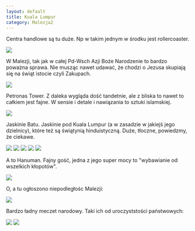 ```yaml
---
layout: default
title: Kuala Lumpur
category: Malezja2
---
```


Centra handlowe są tu duże. Np w takim jednym w środku jest rollercoaster.

<img src='https://lh3.googleusercontent.com/88AC_7qpP5A4sDH1fNgDqp0pSTu3sdxdtMZ_hcf2KuVh-bzAF3My54Van76ZlFGSAvUxpSQfvijDmIZ6n_5Nat4GuQpylfhjogmUzLyvXMB5moTynVr70O5bZ26ZLbK26aWVl6v3JiNwG9-bzfu_w5lLbiRxl4gTaXQrNQt9bhfK81n6gZoZG7DyXkggCI9H2CIyliS8PE7HuZilFD9dznd2G2SGyLqiPMfm1ufcxAmoTD6SSE_npyc6Wl2w_mSJFuEy_eiVJtppwjR_e9cDpo92ePC49Mw2ht1GuwkS6fN678MKKYBxAbgblkycQ40X9w_XDa9NwPEC6dOiL0hb5-PAbJ2vmKnYAzlF51A6ZaeYu5RCIhhnJwb7LGzmq55VMcSwijuWLp8Ild-q1Otdq-6EcVjhzpFeB1Fsip1f3B_Jx94jl_fNsJGOSbFNbUTRu0sOA8WZ_qjjzgZHA8T4vqUqyS1by7UqtN9MbsRiumB6GQFauWGtaGVwAcI7WbV-jqASzbt7fMwvZw42q-xLOZZWDEL46nSJShOJ9m662k5LMsVqNfimVK-8g5J6ld6BmYIqaQ=w9999-h9999-no' srcset='https://lh3.googleusercontent.com/88AC_7qpP5A4sDH1fNgDqp0pSTu3sdxdtMZ_hcf2KuVh-bzAF3My54Van76ZlFGSAvUxpSQfvijDmIZ6n_5Nat4GuQpylfhjogmUzLyvXMB5moTynVr70O5bZ26ZLbK26aWVl6v3JiNwG9-bzfu_w5lLbiRxl4gTaXQrNQt9bhfK81n6gZoZG7DyXkggCI9H2CIyliS8PE7HuZilFD9dznd2G2SGyLqiPMfm1ufcxAmoTD6SSE_npyc6Wl2w_mSJFuEy_eiVJtppwjR_e9cDpo92ePC49Mw2ht1GuwkS6fN678MKKYBxAbgblkycQ40X9w_XDa9NwPEC6dOiL0hb5-PAbJ2vmKnYAzlF51A6ZaeYu5RCIhhnJwb7LGzmq55VMcSwijuWLp8Ild-q1Otdq-6EcVjhzpFeB1Fsip1f3B_Jx94jl_fNsJGOSbFNbUTRu0sOA8WZ_qjjzgZHA8T4vqUqyS1by7UqtN9MbsRiumB6GQFauWGtaGVwAcI7WbV-jqASzbt7fMwvZw42q-xLOZZWDEL46nSJShOJ9m662k5LMsVqNfimVK-8g5J6ld6BmYIqaQ=w1400-h9999-no 1400w' srcset='https://lh3.googleusercontent.com/88AC_7qpP5A4sDH1fNgDqp0pSTu3sdxdtMZ_hcf2KuVh-bzAF3My54Van76ZlFGSAvUxpSQfvijDmIZ6n_5Nat4GuQpylfhjogmUzLyvXMB5moTynVr70O5bZ26ZLbK26aWVl6v3JiNwG9-bzfu_w5lLbiRxl4gTaXQrNQt9bhfK81n6gZoZG7DyXkggCI9H2CIyliS8PE7HuZilFD9dznd2G2SGyLqiPMfm1ufcxAmoTD6SSE_npyc6Wl2w_mSJFuEy_eiVJtppwjR_e9cDpo92ePC49Mw2ht1GuwkS6fN678MKKYBxAbgblkycQ40X9w_XDa9NwPEC6dOiL0hb5-PAbJ2vmKnYAzlF51A6ZaeYu5RCIhhnJwb7LGzmq55VMcSwijuWLp8Ild-q1Otdq-6EcVjhzpFeB1Fsip1f3B_Jx94jl_fNsJGOSbFNbUTRu0sOA8WZ_qjjzgZHA8T4vqUqyS1by7UqtN9MbsRiumB6GQFauWGtaGVwAcI7WbV-jqASzbt7fMwvZw42q-xLOZZWDEL46nSJShOJ9m662k5LMsVqNfimVK-8g5J6ld6BmYIqaQ=w1950-h9999-no 1950w' />

W Malezji, tak jak w całej Pd-Wsch Azji Boże Narodzenie to bardzo poważna sprawa. Nie musząc nawet udawać, że chodzi o Jezusa skupiają się na świąt istocie czyli Zakupach.

<img src='https://lh3.googleusercontent.com/QMN8eV0sAK309Jnl3JPA8IYUDCYQ0n86W5uMjoBfHRn-qkna_NgDfi_u8XNivtSmBdq0nUcqvH0wQb3o3wr83OvdHPZfC_TSp_LaKktsOEwz6Yt9UbD4-R5mGgvxPzCKQYOHImZ5En96WC53M-o8dqIQtbJSMa1uWrT4SvI7Vr4gXlbaT-zM3nxQv9AUxLTNPVT_iQVGpHTMqx-yGm_3lBLh4RWr_gN5hvvV48IcU7kCTwnFj_zuysf-x1F8L6I6-bIDOPj_OyKFGrnMHWapuWFiazG3RHyuCTb_4HcgRK1Pisk5LJ__SJIxp5K_N5n8f3Mcx3S4Wkn4yIwpKtNorR10oI56AXGiMiXwodkQEkkPO3NZq3pkV8EyrYf7qM-sMAQlOVzjAGHJ2ZyePNjgSYHfGKD7TtWwqZ_LlnZovgz746uz_Hh_-3Jp1RFp4-C3oIBHmcAFnhcLICbwMItzA9omZAywPKiDvrqlEUH-P15baYdVhKKOPs0nn-SpGJk7R3tlE0aY33y82JtVbapB9Bzyc64vXCT9tFmIYphQyKhfc9Yuou35NMVyHw5ovwYY1kEaNg=w9999-h9999-no' srcset='https://lh3.googleusercontent.com/QMN8eV0sAK309Jnl3JPA8IYUDCYQ0n86W5uMjoBfHRn-qkna_NgDfi_u8XNivtSmBdq0nUcqvH0wQb3o3wr83OvdHPZfC_TSp_LaKktsOEwz6Yt9UbD4-R5mGgvxPzCKQYOHImZ5En96WC53M-o8dqIQtbJSMa1uWrT4SvI7Vr4gXlbaT-zM3nxQv9AUxLTNPVT_iQVGpHTMqx-yGm_3lBLh4RWr_gN5hvvV48IcU7kCTwnFj_zuysf-x1F8L6I6-bIDOPj_OyKFGrnMHWapuWFiazG3RHyuCTb_4HcgRK1Pisk5LJ__SJIxp5K_N5n8f3Mcx3S4Wkn4yIwpKtNorR10oI56AXGiMiXwodkQEkkPO3NZq3pkV8EyrYf7qM-sMAQlOVzjAGHJ2ZyePNjgSYHfGKD7TtWwqZ_LlnZovgz746uz_Hh_-3Jp1RFp4-C3oIBHmcAFnhcLICbwMItzA9omZAywPKiDvrqlEUH-P15baYdVhKKOPs0nn-SpGJk7R3tlE0aY33y82JtVbapB9Bzyc64vXCT9tFmIYphQyKhfc9Yuou35NMVyHw5ovwYY1kEaNg=w1400-h9999-no 1400w' srcset='https://lh3.googleusercontent.com/QMN8eV0sAK309Jnl3JPA8IYUDCYQ0n86W5uMjoBfHRn-qkna_NgDfi_u8XNivtSmBdq0nUcqvH0wQb3o3wr83OvdHPZfC_TSp_LaKktsOEwz6Yt9UbD4-R5mGgvxPzCKQYOHImZ5En96WC53M-o8dqIQtbJSMa1uWrT4SvI7Vr4gXlbaT-zM3nxQv9AUxLTNPVT_iQVGpHTMqx-yGm_3lBLh4RWr_gN5hvvV48IcU7kCTwnFj_zuysf-x1F8L6I6-bIDOPj_OyKFGrnMHWapuWFiazG3RHyuCTb_4HcgRK1Pisk5LJ__SJIxp5K_N5n8f3Mcx3S4Wkn4yIwpKtNorR10oI56AXGiMiXwodkQEkkPO3NZq3pkV8EyrYf7qM-sMAQlOVzjAGHJ2ZyePNjgSYHfGKD7TtWwqZ_LlnZovgz746uz_Hh_-3Jp1RFp4-C3oIBHmcAFnhcLICbwMItzA9omZAywPKiDvrqlEUH-P15baYdVhKKOPs0nn-SpGJk7R3tlE0aY33y82JtVbapB9Bzyc64vXCT9tFmIYphQyKhfc9Yuou35NMVyHw5ovwYY1kEaNg=w1950-h9999-no 1950w' />

Petronas Tower. Z daleka wygląda dość tandetnie, ale z bliska to nawet to całkiem jest fajne. W sensie i detale i nawiązania to sztuki islamskiej. 

<img src='https://lh3.googleusercontent.com/Ytt2Rb0lP25c3e9xfIHAdWFJ4tpj-_sZudKvqy8gPMBTVLIOfhAnOO1XloVmRdSoOoO9-kvreOPoZ59aPUH88uqT-L-gqSXRxG-2ML4gCRglx-LLmnHWpXWaITOyyflN3qpBH5wd2bS7YxAJymAMgxJP9QjtAD4CITecJJw6qpEn7IvmZ-KQxepRjrO338ER1OPraov4IrlsOZ9r6pyWwQynQkyryWX9oNP3F5mCdgYfvMNmeR1yqIoo4I6CyqeWYC6xlOhkQSCrYFTVf0IPAIUDvFbBSPACjge0c8JRhwdqcCB8SpDs8WcIfK1a-AOEXnvGHgFUkHpqxXQLVyX01NSf9nIZeO2WPh0RADRYbe7MVCI_o0U5w9dLnu6EaUGKqnasJLchztHSstKsZWpODFlBQDgYGKcfvcdqA7fAOpd1F65i463oEgB6cV6w4QvVXZWg8sqCXzqpoF2xZ8itK4fzStjazlzGOY7Vx8gCOwth4F1SBpuCY5umnnVB0WRRy2FXFuOtQ2v_V5sU9EMy_tNDO_G0FKO9kEunXhyzb3c9XuqbuTTqOTA827ZNfulMxQZNrg=w9999-h9999-no' srcset='https://lh3.googleusercontent.com/Ytt2Rb0lP25c3e9xfIHAdWFJ4tpj-_sZudKvqy8gPMBTVLIOfhAnOO1XloVmRdSoOoO9-kvreOPoZ59aPUH88uqT-L-gqSXRxG-2ML4gCRglx-LLmnHWpXWaITOyyflN3qpBH5wd2bS7YxAJymAMgxJP9QjtAD4CITecJJw6qpEn7IvmZ-KQxepRjrO338ER1OPraov4IrlsOZ9r6pyWwQynQkyryWX9oNP3F5mCdgYfvMNmeR1yqIoo4I6CyqeWYC6xlOhkQSCrYFTVf0IPAIUDvFbBSPACjge0c8JRhwdqcCB8SpDs8WcIfK1a-AOEXnvGHgFUkHpqxXQLVyX01NSf9nIZeO2WPh0RADRYbe7MVCI_o0U5w9dLnu6EaUGKqnasJLchztHSstKsZWpODFlBQDgYGKcfvcdqA7fAOpd1F65i463oEgB6cV6w4QvVXZWg8sqCXzqpoF2xZ8itK4fzStjazlzGOY7Vx8gCOwth4F1SBpuCY5umnnVB0WRRy2FXFuOtQ2v_V5sU9EMy_tNDO_G0FKO9kEunXhyzb3c9XuqbuTTqOTA827ZNfulMxQZNrg=w1400-h9999-no 1400w' srcset='https://lh3.googleusercontent.com/Ytt2Rb0lP25c3e9xfIHAdWFJ4tpj-_sZudKvqy8gPMBTVLIOfhAnOO1XloVmRdSoOoO9-kvreOPoZ59aPUH88uqT-L-gqSXRxG-2ML4gCRglx-LLmnHWpXWaITOyyflN3qpBH5wd2bS7YxAJymAMgxJP9QjtAD4CITecJJw6qpEn7IvmZ-KQxepRjrO338ER1OPraov4IrlsOZ9r6pyWwQynQkyryWX9oNP3F5mCdgYfvMNmeR1yqIoo4I6CyqeWYC6xlOhkQSCrYFTVf0IPAIUDvFbBSPACjge0c8JRhwdqcCB8SpDs8WcIfK1a-AOEXnvGHgFUkHpqxXQLVyX01NSf9nIZeO2WPh0RADRYbe7MVCI_o0U5w9dLnu6EaUGKqnasJLchztHSstKsZWpODFlBQDgYGKcfvcdqA7fAOpd1F65i463oEgB6cV6w4QvVXZWg8sqCXzqpoF2xZ8itK4fzStjazlzGOY7Vx8gCOwth4F1SBpuCY5umnnVB0WRRy2FXFuOtQ2v_V5sU9EMy_tNDO_G0FKO9kEunXhyzb3c9XuqbuTTqOTA827ZNfulMxQZNrg=w1950-h9999-no 1950w' />

Jaskinie Batu. Jaskinie pod Kuala Lumpur (a w zasadzie w jakiejś jego dzielnicy), które też są świątynią hinduistyczną. Duże, tłoczne, powiedzmy, że ciekawe.

<img src='https://lh3.googleusercontent.com/-t2ie37LwF8GCC3l-d5NbQwr-8mMaGB0MLESy4ZVPqVwZ545AZwOy2HQhn63mjyeH1DplkjV3S9RiPOBkJbi--nx6fqNeFW0WK6koZakGhIWsLhsUG6lYx7H2-7dPLB00o6h138h8mjwVNKhlRSSJE7XP6dpo6nt1xwR1b9DpWelOHHWAm7E-InkXoMQTdrv1t0Sq1xaf3zOlNNauM1p7TesFMC73xTz__xMu5QoMRCc9zi7gKlw2ChFf1zrpToydouhZtLszh4WXA1TSKHokiP8UgVeEWMgcAhXULHvcOnTDOaWdExWy_p24XeUzWbyrcZhYMPYYmtd-HV35_W8-vu9sgCVXvFJeov9QluJ2R_mvDtdd5yW-SkV8swP7Rhutg1lSFxlrstxSPhkN_88YomzFBwo8iRhjfh9F5gDNpFXdzC8FqpG5KmV__ZsEYCazoCgpRT93wezCK1qobCsAWWm76C_4YiElM4FPwlsnyVecyVY1ZRprmu2NHXZUqPsy7kxCULcuqVd0TjH2EzDdHvhiJ0RYpKDiMd-UxH9lyFeLYWo1t053SjP0PY4bls6vhFC2A=w9999-h9999-no' srcset='https://lh3.googleusercontent.com/-t2ie37LwF8GCC3l-d5NbQwr-8mMaGB0MLESy4ZVPqVwZ545AZwOy2HQhn63mjyeH1DplkjV3S9RiPOBkJbi--nx6fqNeFW0WK6koZakGhIWsLhsUG6lYx7H2-7dPLB00o6h138h8mjwVNKhlRSSJE7XP6dpo6nt1xwR1b9DpWelOHHWAm7E-InkXoMQTdrv1t0Sq1xaf3zOlNNauM1p7TesFMC73xTz__xMu5QoMRCc9zi7gKlw2ChFf1zrpToydouhZtLszh4WXA1TSKHokiP8UgVeEWMgcAhXULHvcOnTDOaWdExWy_p24XeUzWbyrcZhYMPYYmtd-HV35_W8-vu9sgCVXvFJeov9QluJ2R_mvDtdd5yW-SkV8swP7Rhutg1lSFxlrstxSPhkN_88YomzFBwo8iRhjfh9F5gDNpFXdzC8FqpG5KmV__ZsEYCazoCgpRT93wezCK1qobCsAWWm76C_4YiElM4FPwlsnyVecyVY1ZRprmu2NHXZUqPsy7kxCULcuqVd0TjH2EzDdHvhiJ0RYpKDiMd-UxH9lyFeLYWo1t053SjP0PY4bls6vhFC2A=w1400-h9999-no 1400w' srcset='https://lh3.googleusercontent.com/-t2ie37LwF8GCC3l-d5NbQwr-8mMaGB0MLESy4ZVPqVwZ545AZwOy2HQhn63mjyeH1DplkjV3S9RiPOBkJbi--nx6fqNeFW0WK6koZakGhIWsLhsUG6lYx7H2-7dPLB00o6h138h8mjwVNKhlRSSJE7XP6dpo6nt1xwR1b9DpWelOHHWAm7E-InkXoMQTdrv1t0Sq1xaf3zOlNNauM1p7TesFMC73xTz__xMu5QoMRCc9zi7gKlw2ChFf1zrpToydouhZtLszh4WXA1TSKHokiP8UgVeEWMgcAhXULHvcOnTDOaWdExWy_p24XeUzWbyrcZhYMPYYmtd-HV35_W8-vu9sgCVXvFJeov9QluJ2R_mvDtdd5yW-SkV8swP7Rhutg1lSFxlrstxSPhkN_88YomzFBwo8iRhjfh9F5gDNpFXdzC8FqpG5KmV__ZsEYCazoCgpRT93wezCK1qobCsAWWm76C_4YiElM4FPwlsnyVecyVY1ZRprmu2NHXZUqPsy7kxCULcuqVd0TjH2EzDdHvhiJ0RYpKDiMd-UxH9lyFeLYWo1t053SjP0PY4bls6vhFC2A=w1950-h9999-no 1950w' />

<img src='https://lh3.googleusercontent.com/RpaC9k6z7Z5wVyYK_9yhYRpHdcYBCoifnbCZla7-WZWbjlNyP6PYdgxRTvjzu-YWM_-gk05kswFxrIHzRpa9ayY0xPtEDTOudPgshUjxkAD8qCDEDQsDjP-BveMeur9cfhX9bevwKPPZMj18atKq8vH9jJ-dRCWeHraTyoG0WhZQAsiAEazmT3LHfoM9S4MEFgdKTvam3ygpS0eo-qMhgS6faVAGtO3-O8zbb299mSvRI89b80FCWBY5DIVbBr_I5oY78OYpA_ai9JqpzH_oSl3rbOwC4egsPrRlZVIKbD4izE8Akq4es1sSvpyzTCZ26nEsW05m67ICJaaELXNWR2Bs0lUZ2GawsR9ZH1FWrs0eyn17kAVdDGKOg9YKgdhBbUf5ERt0VCsqrUmnjHIp7I0__nKtO3llfR9tFEv31JywvvfWwn9Dtl-yDQOuRGs5c6yLkiD0Ja0_0Fte4c0TiDzU-HeppE5ir7PXFBUdtfHrpVdloth9inXg9dekxfGqvHu9_0YvnNoEQWpRfNMyM9kIlALSOKkItszbrhuVCassquCq0e9pmi4krUKrcHWnta9d4w=w9999-h9999-no' srcset='https://lh3.googleusercontent.com/RpaC9k6z7Z5wVyYK_9yhYRpHdcYBCoifnbCZla7-WZWbjlNyP6PYdgxRTvjzu-YWM_-gk05kswFxrIHzRpa9ayY0xPtEDTOudPgshUjxkAD8qCDEDQsDjP-BveMeur9cfhX9bevwKPPZMj18atKq8vH9jJ-dRCWeHraTyoG0WhZQAsiAEazmT3LHfoM9S4MEFgdKTvam3ygpS0eo-qMhgS6faVAGtO3-O8zbb299mSvRI89b80FCWBY5DIVbBr_I5oY78OYpA_ai9JqpzH_oSl3rbOwC4egsPrRlZVIKbD4izE8Akq4es1sSvpyzTCZ26nEsW05m67ICJaaELXNWR2Bs0lUZ2GawsR9ZH1FWrs0eyn17kAVdDGKOg9YKgdhBbUf5ERt0VCsqrUmnjHIp7I0__nKtO3llfR9tFEv31JywvvfWwn9Dtl-yDQOuRGs5c6yLkiD0Ja0_0Fte4c0TiDzU-HeppE5ir7PXFBUdtfHrpVdloth9inXg9dekxfGqvHu9_0YvnNoEQWpRfNMyM9kIlALSOKkItszbrhuVCassquCq0e9pmi4krUKrcHWnta9d4w=w1400-h9999-no 1400w' srcset='https://lh3.googleusercontent.com/RpaC9k6z7Z5wVyYK_9yhYRpHdcYBCoifnbCZla7-WZWbjlNyP6PYdgxRTvjzu-YWM_-gk05kswFxrIHzRpa9ayY0xPtEDTOudPgshUjxkAD8qCDEDQsDjP-BveMeur9cfhX9bevwKPPZMj18atKq8vH9jJ-dRCWeHraTyoG0WhZQAsiAEazmT3LHfoM9S4MEFgdKTvam3ygpS0eo-qMhgS6faVAGtO3-O8zbb299mSvRI89b80FCWBY5DIVbBr_I5oY78OYpA_ai9JqpzH_oSl3rbOwC4egsPrRlZVIKbD4izE8Akq4es1sSvpyzTCZ26nEsW05m67ICJaaELXNWR2Bs0lUZ2GawsR9ZH1FWrs0eyn17kAVdDGKOg9YKgdhBbUf5ERt0VCsqrUmnjHIp7I0__nKtO3llfR9tFEv31JywvvfWwn9Dtl-yDQOuRGs5c6yLkiD0Ja0_0Fte4c0TiDzU-HeppE5ir7PXFBUdtfHrpVdloth9inXg9dekxfGqvHu9_0YvnNoEQWpRfNMyM9kIlALSOKkItszbrhuVCassquCq0e9pmi4krUKrcHWnta9d4w=w1950-h9999-no 1950w' />

<img src='https://lh3.googleusercontent.com/tU2aIsDa1u7hinOpkFujecHwsqhIGARgyojGe4IAPlQOngVnRcb1Zpx5fqLUaWrY3eU6_8sqQ6wVF1xnreLS9GqUTAKGdd6lr2qK40TPPNDDNSqeO8cB43wQ6GLhmI3ZdkVrZTgk5RGJ6GfLX0I-tsNIC8Ea-P4l8u_1w6F75ICDstBby3CTvTgpAuT4DPhxLPDC98Cxq8QAClySMaEn8ZuJoYx4NcbLYR3DNq4UD5iY3Ukr6_JOAWyitOHCjxfDuRoEDIIDBllmdiQUe3Xgwg1oNYSJ0NkfMcqhdIw9yeCxtSjWl0a_kVrP_xFt-HMrU4zq5Xmqxq-qg6qpeFwcfJO7AfrepMBPkuYS0xf3aZyMLd6z2LH_g4g53uhM8vHGIqCQH15VjMoIJFRdSqKkZGU1ggUMhqSGPGTQSOyEwgU69Zfdi1X1vifTPODOA7hgrxZrlM9_hn6_9fiGISvULuL57tsFfi0bnht5p_rtJ2b2dzc8jOo9f9di_LLWyJhtq3Stu-zUbI1AtHndXn6wqs43EpMp-ZhblIBoag04llZ0L_lopW0ebSinMY4Qv3ellTb_Zw=w9999-h9999-no' srcset='https://lh3.googleusercontent.com/tU2aIsDa1u7hinOpkFujecHwsqhIGARgyojGe4IAPlQOngVnRcb1Zpx5fqLUaWrY3eU6_8sqQ6wVF1xnreLS9GqUTAKGdd6lr2qK40TPPNDDNSqeO8cB43wQ6GLhmI3ZdkVrZTgk5RGJ6GfLX0I-tsNIC8Ea-P4l8u_1w6F75ICDstBby3CTvTgpAuT4DPhxLPDC98Cxq8QAClySMaEn8ZuJoYx4NcbLYR3DNq4UD5iY3Ukr6_JOAWyitOHCjxfDuRoEDIIDBllmdiQUe3Xgwg1oNYSJ0NkfMcqhdIw9yeCxtSjWl0a_kVrP_xFt-HMrU4zq5Xmqxq-qg6qpeFwcfJO7AfrepMBPkuYS0xf3aZyMLd6z2LH_g4g53uhM8vHGIqCQH15VjMoIJFRdSqKkZGU1ggUMhqSGPGTQSOyEwgU69Zfdi1X1vifTPODOA7hgrxZrlM9_hn6_9fiGISvULuL57tsFfi0bnht5p_rtJ2b2dzc8jOo9f9di_LLWyJhtq3Stu-zUbI1AtHndXn6wqs43EpMp-ZhblIBoag04llZ0L_lopW0ebSinMY4Qv3ellTb_Zw=w1400-h9999-no 1400w' srcset='https://lh3.googleusercontent.com/tU2aIsDa1u7hinOpkFujecHwsqhIGARgyojGe4IAPlQOngVnRcb1Zpx5fqLUaWrY3eU6_8sqQ6wVF1xnreLS9GqUTAKGdd6lr2qK40TPPNDDNSqeO8cB43wQ6GLhmI3ZdkVrZTgk5RGJ6GfLX0I-tsNIC8Ea-P4l8u_1w6F75ICDstBby3CTvTgpAuT4DPhxLPDC98Cxq8QAClySMaEn8ZuJoYx4NcbLYR3DNq4UD5iY3Ukr6_JOAWyitOHCjxfDuRoEDIIDBllmdiQUe3Xgwg1oNYSJ0NkfMcqhdIw9yeCxtSjWl0a_kVrP_xFt-HMrU4zq5Xmqxq-qg6qpeFwcfJO7AfrepMBPkuYS0xf3aZyMLd6z2LH_g4g53uhM8vHGIqCQH15VjMoIJFRdSqKkZGU1ggUMhqSGPGTQSOyEwgU69Zfdi1X1vifTPODOA7hgrxZrlM9_hn6_9fiGISvULuL57tsFfi0bnht5p_rtJ2b2dzc8jOo9f9di_LLWyJhtq3Stu-zUbI1AtHndXn6wqs43EpMp-ZhblIBoag04llZ0L_lopW0ebSinMY4Qv3ellTb_Zw=w1950-h9999-no 1950w ' />

<img src='https://lh3.googleusercontent.com/jA-jFLvsGFSDVVLpofs1zO9MQWWHJZh2qWtajAn0OtBPPdwHyvoeCGcaYu4m56NJ63DTR6AVbjhK3ZwVHg_DTi8F7BjsY2mKYEwh9ElFLSj_IJdvo7bgKnttCW9yCTCyp6KaTn-BY7BynG3vxhXwJesgCjPXx4RMPlLOELF_XhaIXru8qk1SkcwvtEG7T5UkK8YpbJcd4Sizfi9dOoxKMkKVz4_y6XgCdV-JHgYLFZYfTSjg51ttHjfUlJkK7shRLNuO0R8BPQO5CtGg1ryv-8I5LZ0VC1CFv1tYbF_njMo9IXm2kV8fn5Wl5W9s9SyJWfn9spq6MH2e2UjoSc5I6WeluuF2ggBr7eQdq5yit94lMpY_QxXomwEHgK7PlDzKrUqxnsY_MpcFslBm4uXmmIC7ViY7mwJHGjl1pZjtIqsLzx_faTfbsp7Vq7lV3kQgTYPD826BT0-I1YuQdAKv-fRaMzPPW5z8gv4k1_n_aXAQoLhU8X1okMYDURDBnPmzWHgNdPmpO0h-afxK9aPVvGcZ5OVbJebbZiAOI7ekA2iNF5sIfFbff3V6IQ1IEA58PwaMqg=w9999-h9999-no' srcset='https://lh3.googleusercontent.com/jA-jFLvsGFSDVVLpofs1zO9MQWWHJZh2qWtajAn0OtBPPdwHyvoeCGcaYu4m56NJ63DTR6AVbjhK3ZwVHg_DTi8F7BjsY2mKYEwh9ElFLSj_IJdvo7bgKnttCW9yCTCyp6KaTn-BY7BynG3vxhXwJesgCjPXx4RMPlLOELF_XhaIXru8qk1SkcwvtEG7T5UkK8YpbJcd4Sizfi9dOoxKMkKVz4_y6XgCdV-JHgYLFZYfTSjg51ttHjfUlJkK7shRLNuO0R8BPQO5CtGg1ryv-8I5LZ0VC1CFv1tYbF_njMo9IXm2kV8fn5Wl5W9s9SyJWfn9spq6MH2e2UjoSc5I6WeluuF2ggBr7eQdq5yit94lMpY_QxXomwEHgK7PlDzKrUqxnsY_MpcFslBm4uXmmIC7ViY7mwJHGjl1pZjtIqsLzx_faTfbsp7Vq7lV3kQgTYPD826BT0-I1YuQdAKv-fRaMzPPW5z8gv4k1_n_aXAQoLhU8X1okMYDURDBnPmzWHgNdPmpO0h-afxK9aPVvGcZ5OVbJebbZiAOI7ekA2iNF5sIfFbff3V6IQ1IEA58PwaMqg=w1400-h9999-no 1400w' srcset='https://lh3.googleusercontent.com/jA-jFLvsGFSDVVLpofs1zO9MQWWHJZh2qWtajAn0OtBPPdwHyvoeCGcaYu4m56NJ63DTR6AVbjhK3ZwVHg_DTi8F7BjsY2mKYEwh9ElFLSj_IJdvo7bgKnttCW9yCTCyp6KaTn-BY7BynG3vxhXwJesgCjPXx4RMPlLOELF_XhaIXru8qk1SkcwvtEG7T5UkK8YpbJcd4Sizfi9dOoxKMkKVz4_y6XgCdV-JHgYLFZYfTSjg51ttHjfUlJkK7shRLNuO0R8BPQO5CtGg1ryv-8I5LZ0VC1CFv1tYbF_njMo9IXm2kV8fn5Wl5W9s9SyJWfn9spq6MH2e2UjoSc5I6WeluuF2ggBr7eQdq5yit94lMpY_QxXomwEHgK7PlDzKrUqxnsY_MpcFslBm4uXmmIC7ViY7mwJHGjl1pZjtIqsLzx_faTfbsp7Vq7lV3kQgTYPD826BT0-I1YuQdAKv-fRaMzPPW5z8gv4k1_n_aXAQoLhU8X1okMYDURDBnPmzWHgNdPmpO0h-afxK9aPVvGcZ5OVbJebbZiAOI7ekA2iNF5sIfFbff3V6IQ1IEA58PwaMqg=w1950-h9999-no 1950w' />

<img src='https://lh3.googleusercontent.com/6DpOhdFS0q3vw7_5ok37liocqsTxFDPqkYORoWNYqvC5Q5V4oVJP356MDvS7HKoPZ50vGOqzw5Mz4sSELldyYV15Hv3Dx215yj-3PI6gim3fsnpGhpvjpQwrCEU5i6XQigK69p9Ei1OT-ZwRkR0iqUi-Mqt1dhkExuZOeGWO52xKb0tKiwDs-2DpBd_r8mSfpnu_n4qK5aDf4XQ1EgLqf_aWdD9PaO725B5CfNHkP-jX-L19Di0CB_bbLY6K7SmC0UnCrmsbhh9qm_TvQ86GIy2NPHttDU91dYiqnyNheUMp3fQ9sAOeh0cxEdK3ESZfjBeDmfuRrW0Al88erTQBh_7o35ZjDIYqQJDtam2PUZ8hivd2VbADqGsHy6HLwF64zyxVA-4f8HTY9vqenN9-A8pQOa3RoqKJf_1JmMkTSHfOyiF0gzNpq8HD1vmVvOqDV5Sg-iZBpx1NCmzDMaDM9ns_-zjZmHKx2rBRwyXlGqQ721zcbPCQBcCRPELxRhiNIeoDP-RX9TvFTsYY_uMnNLI0E-UrHkXmghq76c1uHWWR0SnoixmlZlJD6WlCMGVmyH3i-Q=w9999-h9999-no' srcset='https://lh3.googleusercontent.com/6DpOhdFS0q3vw7_5ok37liocqsTxFDPqkYORoWNYqvC5Q5V4oVJP356MDvS7HKoPZ50vGOqzw5Mz4sSELldyYV15Hv3Dx215yj-3PI6gim3fsnpGhpvjpQwrCEU5i6XQigK69p9Ei1OT-ZwRkR0iqUi-Mqt1dhkExuZOeGWO52xKb0tKiwDs-2DpBd_r8mSfpnu_n4qK5aDf4XQ1EgLqf_aWdD9PaO725B5CfNHkP-jX-L19Di0CB_bbLY6K7SmC0UnCrmsbhh9qm_TvQ86GIy2NPHttDU91dYiqnyNheUMp3fQ9sAOeh0cxEdK3ESZfjBeDmfuRrW0Al88erTQBh_7o35ZjDIYqQJDtam2PUZ8hivd2VbADqGsHy6HLwF64zyxVA-4f8HTY9vqenN9-A8pQOa3RoqKJf_1JmMkTSHfOyiF0gzNpq8HD1vmVvOqDV5Sg-iZBpx1NCmzDMaDM9ns_-zjZmHKx2rBRwyXlGqQ721zcbPCQBcCRPELxRhiNIeoDP-RX9TvFTsYY_uMnNLI0E-UrHkXmghq76c1uHWWR0SnoixmlZlJD6WlCMGVmyH3i-Q=w1400-h9999-no 1400w' srcset='https://lh3.googleusercontent.com/6DpOhdFS0q3vw7_5ok37liocqsTxFDPqkYORoWNYqvC5Q5V4oVJP356MDvS7HKoPZ50vGOqzw5Mz4sSELldyYV15Hv3Dx215yj-3PI6gim3fsnpGhpvjpQwrCEU5i6XQigK69p9Ei1OT-ZwRkR0iqUi-Mqt1dhkExuZOeGWO52xKb0tKiwDs-2DpBd_r8mSfpnu_n4qK5aDf4XQ1EgLqf_aWdD9PaO725B5CfNHkP-jX-L19Di0CB_bbLY6K7SmC0UnCrmsbhh9qm_TvQ86GIy2NPHttDU91dYiqnyNheUMp3fQ9sAOeh0cxEdK3ESZfjBeDmfuRrW0Al88erTQBh_7o35ZjDIYqQJDtam2PUZ8hivd2VbADqGsHy6HLwF64zyxVA-4f8HTY9vqenN9-A8pQOa3RoqKJf_1JmMkTSHfOyiF0gzNpq8HD1vmVvOqDV5Sg-iZBpx1NCmzDMaDM9ns_-zjZmHKx2rBRwyXlGqQ721zcbPCQBcCRPELxRhiNIeoDP-RX9TvFTsYY_uMnNLI0E-UrHkXmghq76c1uHWWR0SnoixmlZlJD6WlCMGVmyH3i-Q=w1950-h9999-no 1950w' />

A to Hanuman. Fajny gość, jedna z jego super mocy to "wybawianie od wszelkich kłopotów".

<img src='https://lh3.googleusercontent.com/ZbMbvRe-StvtMTNPDS5-6_HiroIybZpHcbjsJPhJBUBjk-ooXIyxaVb_IDmDd9V8VIREKYwU3g5KABmVoxPLd6vVMceEYnEkyXtW3ZFn-SSoZLLmXtZo3IKgejGqsClb7XAMh7iBDHNW8BlCh0E1hs2Fn-sQpimVhhGZxS_4jgiMd5DwLFSbhI8a5axK_ApKvF1Z55w9zd2jewMHELdx8JfMkJ8cwXGyAEhPWdf6Ss5gc0Dyda2WLOZFwcA0ai2ZPPYqtPDjSp0h_O8zyKxwiiCELgX1RrUhByi5qA_y2Vanu_H9v8DqzfEucoSTCEsg6K-6Sqi3EkqONM6Vf9DX-54D7ugEulT615F09TUcmahAraRUPfzf2lB8J0F-_7HYtJ1FNQPRzNP5aVffVDaWLt3zPxwS01Sx-Qhi8VFl2X3zg5Lqff3c3qfcjHnOctOsIEnz4PXy3CiKlOQkKdLmi0u_iQ2U8jrM4ZA_l8B8V09cziDcidRQ2fZxlvJ1J7f8LOj70gYU3CZUKOIgyERqIQ5ikLK6gHbQBYYcHvcnGZjQImUeeTjm5aVTyqqaEMeOiVI2rQ=w9999-h9999-no' srcset='https://lh3.googleusercontent.com/ZbMbvRe-StvtMTNPDS5-6_HiroIybZpHcbjsJPhJBUBjk-ooXIyxaVb_IDmDd9V8VIREKYwU3g5KABmVoxPLd6vVMceEYnEkyXtW3ZFn-SSoZLLmXtZo3IKgejGqsClb7XAMh7iBDHNW8BlCh0E1hs2Fn-sQpimVhhGZxS_4jgiMd5DwLFSbhI8a5axK_ApKvF1Z55w9zd2jewMHELdx8JfMkJ8cwXGyAEhPWdf6Ss5gc0Dyda2WLOZFwcA0ai2ZPPYqtPDjSp0h_O8zyKxwiiCELgX1RrUhByi5qA_y2Vanu_H9v8DqzfEucoSTCEsg6K-6Sqi3EkqONM6Vf9DX-54D7ugEulT615F09TUcmahAraRUPfzf2lB8J0F-_7HYtJ1FNQPRzNP5aVffVDaWLt3zPxwS01Sx-Qhi8VFl2X3zg5Lqff3c3qfcjHnOctOsIEnz4PXy3CiKlOQkKdLmi0u_iQ2U8jrM4ZA_l8B8V09cziDcidRQ2fZxlvJ1J7f8LOj70gYU3CZUKOIgyERqIQ5ikLK6gHbQBYYcHvcnGZjQImUeeTjm5aVTyqqaEMeOiVI2rQ=w1400-h9999-no 1400w' srcset='https://lh3.googleusercontent.com/ZbMbvRe-StvtMTNPDS5-6_HiroIybZpHcbjsJPhJBUBjk-ooXIyxaVb_IDmDd9V8VIREKYwU3g5KABmVoxPLd6vVMceEYnEkyXtW3ZFn-SSoZLLmXtZo3IKgejGqsClb7XAMh7iBDHNW8BlCh0E1hs2Fn-sQpimVhhGZxS_4jgiMd5DwLFSbhI8a5axK_ApKvF1Z55w9zd2jewMHELdx8JfMkJ8cwXGyAEhPWdf6Ss5gc0Dyda2WLOZFwcA0ai2ZPPYqtPDjSp0h_O8zyKxwiiCELgX1RrUhByi5qA_y2Vanu_H9v8DqzfEucoSTCEsg6K-6Sqi3EkqONM6Vf9DX-54D7ugEulT615F09TUcmahAraRUPfzf2lB8J0F-_7HYtJ1FNQPRzNP5aVffVDaWLt3zPxwS01Sx-Qhi8VFl2X3zg5Lqff3c3qfcjHnOctOsIEnz4PXy3CiKlOQkKdLmi0u_iQ2U8jrM4ZA_l8B8V09cziDcidRQ2fZxlvJ1J7f8LOj70gYU3CZUKOIgyERqIQ5ikLK6gHbQBYYcHvcnGZjQImUeeTjm5aVTyqqaEMeOiVI2rQ=w1950-h9999-no 1950w' />

O, a tu ogłoszono niepodległośc Malezji:

<img src='https://lh3.googleusercontent.com/NoYiHXTqCD08pphn9qyoSAbz97hbX3p3fG_9FMXTFaeI2c08e1mRsr-mops4-wDXOeE_0LKj90BqscIPywHzhLejGyalY-JGJou6pF7gk2PuSxdJVr0aHhtLP2lI_6kdDZEOtUBC58gUmFC2BM1t6zFQq9f9tgidZNZ0gmMZMDrjF18R-EIYNf6gjCsEs-40DxlfzaXPD1_XlyZQ_JzjK5vZ9DVZMrbqtaY2YyoIMatzrzespFFFSgPF3gfHTGlxeBlvRXumJQ8izHnKEf8SBpfzExeU2_PrzB-YfqqKyVcOGHnfqIhDEKiuu6GzH2bhOyBmKKyxDXTwrfOiXw3iWfKxEAx2oJbf-soAI07qjVbp_dZiY_NgH1FQOlyuQJFvVhSB-mlKaoqgrgXk3fVuotKP-iyU9n5cbMh2jscGhmK4gAX3hFiNEPa7NH2gQ4vybL_4Ria2nS34xbDOPSuSqOgkyW1e-npFz5KMkURiLhLkqeh354Z8jitVWd-MfZw5gargdlUwSQ1fYHvARHa2SMYvqZMHCfEAgezRs43hISvA9992FHWisTQJs6sR4Ajj_z-8kw=w9999-h9999-no' srcset='https://lh3.googleusercontent.com/NoYiHXTqCD08pphn9qyoSAbz97hbX3p3fG_9FMXTFaeI2c08e1mRsr-mops4-wDXOeE_0LKj90BqscIPywHzhLejGyalY-JGJou6pF7gk2PuSxdJVr0aHhtLP2lI_6kdDZEOtUBC58gUmFC2BM1t6zFQq9f9tgidZNZ0gmMZMDrjF18R-EIYNf6gjCsEs-40DxlfzaXPD1_XlyZQ_JzjK5vZ9DVZMrbqtaY2YyoIMatzrzespFFFSgPF3gfHTGlxeBlvRXumJQ8izHnKEf8SBpfzExeU2_PrzB-YfqqKyVcOGHnfqIhDEKiuu6GzH2bhOyBmKKyxDXTwrfOiXw3iWfKxEAx2oJbf-soAI07qjVbp_dZiY_NgH1FQOlyuQJFvVhSB-mlKaoqgrgXk3fVuotKP-iyU9n5cbMh2jscGhmK4gAX3hFiNEPa7NH2gQ4vybL_4Ria2nS34xbDOPSuSqOgkyW1e-npFz5KMkURiLhLkqeh354Z8jitVWd-MfZw5gargdlUwSQ1fYHvARHa2SMYvqZMHCfEAgezRs43hISvA9992FHWisTQJs6sR4Ajj_z-8kw=w1400-h9999-no 1400w' srcset='https://lh3.googleusercontent.com/NoYiHXTqCD08pphn9qyoSAbz97hbX3p3fG_9FMXTFaeI2c08e1mRsr-mops4-wDXOeE_0LKj90BqscIPywHzhLejGyalY-JGJou6pF7gk2PuSxdJVr0aHhtLP2lI_6kdDZEOtUBC58gUmFC2BM1t6zFQq9f9tgidZNZ0gmMZMDrjF18R-EIYNf6gjCsEs-40DxlfzaXPD1_XlyZQ_JzjK5vZ9DVZMrbqtaY2YyoIMatzrzespFFFSgPF3gfHTGlxeBlvRXumJQ8izHnKEf8SBpfzExeU2_PrzB-YfqqKyVcOGHnfqIhDEKiuu6GzH2bhOyBmKKyxDXTwrfOiXw3iWfKxEAx2oJbf-soAI07qjVbp_dZiY_NgH1FQOlyuQJFvVhSB-mlKaoqgrgXk3fVuotKP-iyU9n5cbMh2jscGhmK4gAX3hFiNEPa7NH2gQ4vybL_4Ria2nS34xbDOPSuSqOgkyW1e-npFz5KMkURiLhLkqeh354Z8jitVWd-MfZw5gargdlUwSQ1fYHvARHa2SMYvqZMHCfEAgezRs43hISvA9992FHWisTQJs6sR4Ajj_z-8kw=w1950-h9999-no 1950w' />

Bardzo ładny meczet narodowy. Taki ich od uroczyststości państwowych:

<img src='https://lh3.googleusercontent.com/9qhHJlQN0wcJGhHTHvRvhADPJFUEFZUk8GIUC5SCG54vf3Brn-k40uAIDgtFcggZ9oWD67haRKObzD-ZZvMkm8D6AkAYIGvC53ZQFeZR95E0XWgeHQRHOT02f1RURfVKIXg6T_UBoNIc9Qht8I8p-vSU67gOlZNLPWMffLPJx_JAficALfH8zDIMcMyfbsbTnhoB-EAJxm_utS5NW4biK-DLPCdHEiRNGCl2zoupZab5atgJphA2zpSNwuAasPA4cqZ6h8WfkljEjTvda7t1nQqoSdhuwthwSkhlMTlQTDLUCp_8ATOMbwt3BUSWOUByfN8ng8dBAlqAJIcqP0Fe3ZiioMiqzELQhBgnTTeiaMYqjdGEhoLOdNMmluKtMLrkpXM1bCpbsahovVnexDNSDSOuBKhtenxzOx5RrNwiufdMFSDjKFyzjXngHsfb0A3EaStfCszHCaR1n_-miR9-3RslxeEeTsM_xNL61t7rL7N2OfDRtBK3Jn_EW8apeN2gQy6IoTo-5iVRhi1S5UL2uQix-_bSYrKW0TfBlW5iqUR_3UGEHeCFrJOWxhkTmVxlPlPt1g=w9999-h9999-no' srcset='https://lh3.googleusercontent.com/9qhHJlQN0wcJGhHTHvRvhADPJFUEFZUk8GIUC5SCG54vf3Brn-k40uAIDgtFcggZ9oWD67haRKObzD-ZZvMkm8D6AkAYIGvC53ZQFeZR95E0XWgeHQRHOT02f1RURfVKIXg6T_UBoNIc9Qht8I8p-vSU67gOlZNLPWMffLPJx_JAficALfH8zDIMcMyfbsbTnhoB-EAJxm_utS5NW4biK-DLPCdHEiRNGCl2zoupZab5atgJphA2zpSNwuAasPA4cqZ6h8WfkljEjTvda7t1nQqoSdhuwthwSkhlMTlQTDLUCp_8ATOMbwt3BUSWOUByfN8ng8dBAlqAJIcqP0Fe3ZiioMiqzELQhBgnTTeiaMYqjdGEhoLOdNMmluKtMLrkpXM1bCpbsahovVnexDNSDSOuBKhtenxzOx5RrNwiufdMFSDjKFyzjXngHsfb0A3EaStfCszHCaR1n_-miR9-3RslxeEeTsM_xNL61t7rL7N2OfDRtBK3Jn_EW8apeN2gQy6IoTo-5iVRhi1S5UL2uQix-_bSYrKW0TfBlW5iqUR_3UGEHeCFrJOWxhkTmVxlPlPt1g=w1400-h9999-no 1400w' srcset='https://lh3.googleusercontent.com/9qhHJlQN0wcJGhHTHvRvhADPJFUEFZUk8GIUC5SCG54vf3Brn-k40uAIDgtFcggZ9oWD67haRKObzD-ZZvMkm8D6AkAYIGvC53ZQFeZR95E0XWgeHQRHOT02f1RURfVKIXg6T_UBoNIc9Qht8I8p-vSU67gOlZNLPWMffLPJx_JAficALfH8zDIMcMyfbsbTnhoB-EAJxm_utS5NW4biK-DLPCdHEiRNGCl2zoupZab5atgJphA2zpSNwuAasPA4cqZ6h8WfkljEjTvda7t1nQqoSdhuwthwSkhlMTlQTDLUCp_8ATOMbwt3BUSWOUByfN8ng8dBAlqAJIcqP0Fe3ZiioMiqzELQhBgnTTeiaMYqjdGEhoLOdNMmluKtMLrkpXM1bCpbsahovVnexDNSDSOuBKhtenxzOx5RrNwiufdMFSDjKFyzjXngHsfb0A3EaStfCszHCaR1n_-miR9-3RslxeEeTsM_xNL61t7rL7N2OfDRtBK3Jn_EW8apeN2gQy6IoTo-5iVRhi1S5UL2uQix-_bSYrKW0TfBlW5iqUR_3UGEHeCFrJOWxhkTmVxlPlPt1g=w1950-h9999-no 1950w' />

<img src='https://lh3.googleusercontent.com/TBxFTYOJz-i3tCl4Xb2zObWuZBrbpc8Sb__pKG4xmq39oihE8sitUGegsvwtwj5a9UamQzbL8mu_RiW4Hl9QoI68KJjb4Ny_NaiMMI71fEf1-18s0I7_MZXqQPXcImfCuNyK_gpYDM7aB3g4JJLZiN_wyGp28q1XTPiFTO-5e5CbJv7-U8s3YLo-lxd8g9WvJAAfXmlkAYqvv-UiClp3ubr44RHb-w5ChEe6DoucfT6kwwikEWUGU9IMnpfMJIYMyooMZO2EiB8O5Sn8pXUvRR7bwKAIonAi8LXmPW9E5L9oSVLc6ki-qfFxmlFb3yCyOyVqvFhzoWXCIBeqaLjgCUIrjUOjyEl7Z0RCtIZffgvUJoNX37VH8--g9otoAJA0IA-R5EschXsKy7XvAwE-fl2JqpvO0auQJ3730ZnJNm_cZs9fndnw0f-bR49Y7hMRPRSK6uC7OPUpkCo4oUu56pi5-WKt-7IzEsORv80Im3rEQ-SkWeR027ecBXs4jd8xzYrMADbgc0Fv9Z89gUdW8YsVCvgak2oKpOyFRv3XF6RVZObtz1MahE6exQVtRFKLNOBLUA=w9999-h9999-no' srcset='https://lh3.googleusercontent.com/TBxFTYOJz-i3tCl4Xb2zObWuZBrbpc8Sb__pKG4xmq39oihE8sitUGegsvwtwj5a9UamQzbL8mu_RiW4Hl9QoI68KJjb4Ny_NaiMMI71fEf1-18s0I7_MZXqQPXcImfCuNyK_gpYDM7aB3g4JJLZiN_wyGp28q1XTPiFTO-5e5CbJv7-U8s3YLo-lxd8g9WvJAAfXmlkAYqvv-UiClp3ubr44RHb-w5ChEe6DoucfT6kwwikEWUGU9IMnpfMJIYMyooMZO2EiB8O5Sn8pXUvRR7bwKAIonAi8LXmPW9E5L9oSVLc6ki-qfFxmlFb3yCyOyVqvFhzoWXCIBeqaLjgCUIrjUOjyEl7Z0RCtIZffgvUJoNX37VH8--g9otoAJA0IA-R5EschXsKy7XvAwE-fl2JqpvO0auQJ3730ZnJNm_cZs9fndnw0f-bR49Y7hMRPRSK6uC7OPUpkCo4oUu56pi5-WKt-7IzEsORv80Im3rEQ-SkWeR027ecBXs4jd8xzYrMADbgc0Fv9Z89gUdW8YsVCvgak2oKpOyFRv3XF6RVZObtz1MahE6exQVtRFKLNOBLUA=w1400-h9999-no 1400w' srcset='https://lh3.googleusercontent.com/TBxFTYOJz-i3tCl4Xb2zObWuZBrbpc8Sb__pKG4xmq39oihE8sitUGegsvwtwj5a9UamQzbL8mu_RiW4Hl9QoI68KJjb4Ny_NaiMMI71fEf1-18s0I7_MZXqQPXcImfCuNyK_gpYDM7aB3g4JJLZiN_wyGp28q1XTPiFTO-5e5CbJv7-U8s3YLo-lxd8g9WvJAAfXmlkAYqvv-UiClp3ubr44RHb-w5ChEe6DoucfT6kwwikEWUGU9IMnpfMJIYMyooMZO2EiB8O5Sn8pXUvRR7bwKAIonAi8LXmPW9E5L9oSVLc6ki-qfFxmlFb3yCyOyVqvFhzoWXCIBeqaLjgCUIrjUOjyEl7Z0RCtIZffgvUJoNX37VH8--g9otoAJA0IA-R5EschXsKy7XvAwE-fl2JqpvO0auQJ3730ZnJNm_cZs9fndnw0f-bR49Y7hMRPRSK6uC7OPUpkCo4oUu56pi5-WKt-7IzEsORv80Im3rEQ-SkWeR027ecBXs4jd8xzYrMADbgc0Fv9Z89gUdW8YsVCvgak2oKpOyFRv3XF6RVZObtz1MahE6exQVtRFKLNOBLUA=w1950-h9999-no 1950w' />
